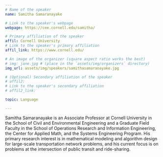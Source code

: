 ```yaml
---
# Name of the speaker
name: Samitha Samaranayake

# Link to the speaker's webpage
webpage: https://cee.cornell.edu/samitha/

# Primary affiliation of the speaker
affil: Cornell University
# Link to the speaker's primary affiliation
affil_link: https://www.cornell.edu/

# An image of the organizer (square aspect ratio works the best)
# img: jane.jpg # (place in the `assets/img/organizers` directory)
img_url: assets/img/speakers/samithasamaranayake.jpg

# (Optional) Secondary affiliation of the speaker
# affil2:
# Link to the speaker's secondary affiliation
# affil2_link:

topic: Language

---
```


<!-- Whatever you write below will show up as the speaker's bio -->

Samitha Samaranayake is an Associate Professor at Cornell University in the School of Civil and Environmental Engineering and a Graduate Field Faculty in the School of Operations Research and Information Engineering, the Center for Applied Math, and the Systems Engineering Program. His primary research interest is in mathematical modeling and algorithm design for large-scale transportation network problems, and his current focus is on problems at the intersection of public transit and ride-sharing. 
